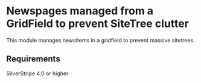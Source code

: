 Newspages managed from a GridField to prevent SiteTree clutter
==============================================================

This module manages newsitems in a gridfield to prevent massive sitetrees.

## Requirements
SilverStripe 4.0 or higher

